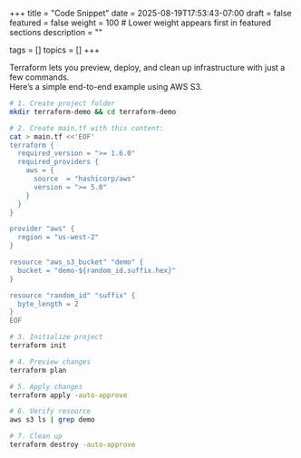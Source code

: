+++
title = "Code Snippet"
date = 2025-08-19T17:53:43-07:00
draft = false
featured = false
weight = 100  # Lower weight appears first in featured sections
description = ""

tags = []
topics = []
+++

Terraform lets you preview, deploy, and clean up infrastructure with just a few commands.  
Here’s a simple end-to-end example using AWS S3.

<!--more-->

```bash
# 1. Create project folder
mkdir terraform-demo && cd terraform-demo

# 2. Create main.tf with this content:
cat > main.tf <<'EOF'
terraform {
  required_version = ">= 1.6.0"
  required_providers {
    aws = {
      source  = "hashicorp/aws"
      version = ">= 5.0"
    }
  }
}

provider "aws" {
  region = "us-west-2"
}

resource "aws_s3_bucket" "demo" {
  bucket = "demo-${random_id.suffix.hex}"
}

resource "random_id" "suffix" {
  byte_length = 2
}
EOF

# 3. Initialize project
terraform init

# 4. Preview changes
terraform plan

# 5. Apply changes
terraform apply -auto-approve

# 6. Verify resource
aws s3 ls | grep demo

# 7. Clean up
terraform destroy -auto-approve